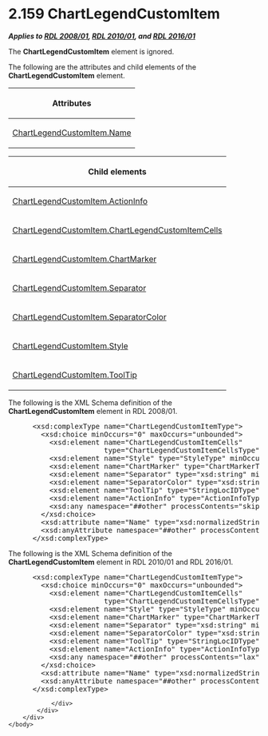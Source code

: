 <html dir="LTR" xmlns:mshelp="http://msdn.microsoft.com/mshelp" xmlns:ddue="http://ddue.schemas.microsoft.com/authoring/2003/5" xmlns:xlink="http://www.w3.org/1999/xlink" xmlns:tool="http://www.microsoft.com/tooltip">
    <head>
        <meta http-equiv="Content-Type" content="text/html; CHARSET=utf-8"></meta>
        <meta name="save" content="history"></meta>
        <title>2.159 ChartLegendCustomItem</title>
        <xml>
            <mshelp:toctitle title="2.159 ChartLegendCustomItem"></mshelp:toctitle>
            <mshelp:rltitle title="[MS-RDL]: ChartLegendCustomItem"></mshelp:rltitle>
            <mshelp:keyword index="A" term="1fd4c1e5-6e69-4393-aa6b-397d0835b386"></mshelp:keyword>
            <mshelp:attr name="DCSext.ContentType" value="open specification"></mshelp:attr>
            <mshelp:attr name="AssetID" value="1fd4c1e5-6e69-4393-aa6b-397d0835b386"></mshelp:attr>
            <mshelp:attr name="TopicType" value="kbRef"></mshelp:attr>
            <mshelp:attr name="DCSext.Title" value="[MS-RDL]: ChartLegendCustomItem" />
        </xml>
    </head>
    <body>
        <div id="header">
            <h1 class="heading">2.159 ChartLegendCustomItem</h1>
        </div>
        <div id="mainSection">
            <div id="mainBody">
                <div id="allHistory" class="saveHistory"></div>
                <div id="sectionSection0" class="section" name="collapseableSection">
                    

<p><b><i>Applies to </i></b><a href="1e855f94-4617-47e4-b89e-0856c6cb420f.md"><b><i>RDL 2008/01</i></b></a><b><i>,
</i></b><a href="3428e690-a348-4ec7-8a6a-8efb42d2cdee.md"><b><i>RDL 2010/01</i></b></a><b><i>,
and </i></b><a href="52ce3983-2bfc-4e72-9359-42aaf5fe4509.md"><b><i>RDL 2016/01</i></b></a></p>

<p>The <b>ChartLegendCustomItem</b> element is ignored.</p>

<p>The following are the attributes and child elements of the <b>ChartLegendCustomItem</b>
element.</p>

<table>
 <thead>
  <tr>
   <th>
   <p>Attributes</p>
   </th>
  </tr>
 </thead>
 <tr>
  <td>
  <p><a href="0f221851-20c2-4eef-92b8-4b61424b1c7f.md">ChartLegendCustomItem.Name</a></p>
  </td>
 </tr>
</table>

<p> </p>

<table>
 <thead>
  <tr>
   <th>
   <p>Child elements</p>
   </th>
  </tr>
 </thead>
 <tr>
  <td>
  <p><a href="d273871d-50fc-43a4-9653-9449fb02d029.md">ChartLegendCustomItem.ActionInfo</a></p>
  </td>
 </tr>
 <tr>
  <td>
  <p><a href="27cd0534-b52c-41ad-bcd5-8cdfbd011597.md">ChartLegendCustomItem.ChartLegendCustomItemCells</a></p>
  </td>
 </tr>
 <tr>
  <td>
  <p><a href="5034a502-570e-4206-bb7e-319daf33ac7f.md">ChartLegendCustomItem.ChartMarker</a></p>
  </td>
 </tr>
 <tr>
  <td>
  <p><a href="28b1d405-2151-49ba-9271-3f4a52ba6825.md">ChartLegendCustomItem.Separator</a></p>
  </td>
 </tr>
 <tr>
  <td>
  <p><a href="9e5001f9-1b03-48ac-be9f-b0207c55cc1a.md">ChartLegendCustomItem.SeparatorColor</a></p>
  </td>
 </tr>
 <tr>
  <td>
  <p><a href="d7e3e492-f602-4c18-b57d-caaf2ff040ca.md">ChartLegendCustomItem.Style</a></p>
  </td>
 </tr>
 <tr>
  <td>
  <p><a href="dfcbb4ee-8f45-4d66-915a-75601e389e8f.md">ChartLegendCustomItem.ToolTip</a></p>
  </td>
 </tr>
</table>

<p>The following is the XML Schema definition of the <b>ChartLegendCustomItem</b>
element in RDL 2008/01.</p>

<dl>
<dd>
<div><pre> &lt;xsd:complexType name=&quot;ChartLegendCustomItemType&quot;&gt;
   &lt;xsd:choice minOccurs=&quot;0&quot; maxOccurs=&quot;unbounded&quot;&gt;
     &lt;xsd:element name=&quot;ChartLegendCustomItemCells&quot; 
                  type=&quot;ChartLegendCustomItemCellsType&quot; /&gt;
     &lt;xsd:element name=&quot;Style&quot; type=&quot;StyleType&quot; minOccurs=&quot;0&quot; /&gt;
     &lt;xsd:element name=&quot;ChartMarker&quot; type=&quot;ChartMarkerType&quot; minOccurs=&quot;0&quot; /&gt;
     &lt;xsd:element name=&quot;Separator&quot; type=&quot;xsd:string&quot; minOccurs=&quot;0&quot; /&gt;
     &lt;xsd:element name=&quot;SeparatorColor&quot; type=&quot;xsd:string&quot; minOccurs=&quot;0&quot; /&gt;
     &lt;xsd:element name=&quot;ToolTip&quot; type=&quot;StringLocIDType&quot; minOccurs=&quot;0&quot; /&gt;
     &lt;xsd:element name=&quot;ActionInfo&quot; type=&quot;ActionInfoType&quot; minOccurs=&quot;0&quot; /&gt;
     &lt;xsd:any namespace=&quot;##other&quot; processContents=&quot;skip&quot; /&gt;
   &lt;/xsd:choice&gt;
   &lt;xsd:attribute name=&quot;Name&quot; type=&quot;xsd:normalizedString&quot; use=&quot;required&quot; /&gt;
   &lt;xsd:anyAttribute namespace=&quot;##other&quot; processContents=&quot;skip&quot; /&gt;
 &lt;/xsd:complexType&gt;
</pre></div>
</dd></dl>

<p>The following is the XML Schema definition of the <b>ChartLegendCustomItem</b>
element in RDL 2010/01 and RDL 2016/01.</p>

<dl>
<dd>
<div><pre> &lt;xsd:complexType name=&quot;ChartLegendCustomItemType&quot;&gt;
   &lt;xsd:choice minOccurs=&quot;0&quot; maxOccurs=&quot;unbounded&quot;&gt;
     &lt;xsd:element name=&quot;ChartLegendCustomItemCells&quot; 
                  type=&quot;ChartLegendCustomItemCellsType&quot; /&gt;
     &lt;xsd:element name=&quot;Style&quot; type=&quot;StyleType&quot; minOccurs=&quot;0&quot; /&gt;
     &lt;xsd:element name=&quot;ChartMarker&quot; type=&quot;ChartMarkerType&quot; minOccurs=&quot;0&quot; /&gt;
     &lt;xsd:element name=&quot;Separator&quot; type=&quot;xsd:string&quot; minOccurs=&quot;0&quot; /&gt;
     &lt;xsd:element name=&quot;SeparatorColor&quot; type=&quot;xsd:string&quot; minOccurs=&quot;0&quot; /&gt;
     &lt;xsd:element name=&quot;ToolTip&quot; type=&quot;StringLocIDType&quot; minOccurs=&quot;0&quot; /&gt;
     &lt;xsd:element name=&quot;ActionInfo&quot; type=&quot;ActionInfoType&quot; minOccurs=&quot;0&quot; /&gt;
     &lt;xsd:any namespace=&quot;##other&quot; processContents=&quot;lax&quot; /&gt;
   &lt;/xsd:choice&gt;
   &lt;xsd:attribute name=&quot;Name&quot; type=&quot;xsd:normalizedString&quot; use=&quot;required&quot; /&gt;
   &lt;xsd:anyAttribute namespace=&quot;##other&quot; processContents=&quot;lax&quot; /&gt;
 &lt;/xsd:complexType&gt;
</pre></div>
</dd></dl>


                </div>
            </div>
        </div>
    </body>
</html>